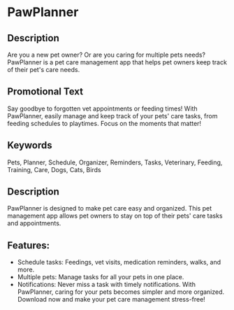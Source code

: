 # PawPlanner


## Description 
Are you a new pet owner? Or are you caring for multiple pets needs? PawPlanner is a pet care management app that helps pet owners keep track of their pet's care needs.

## Promotional Text
Say goodbye to forgotten vet appointments or feeding times! With PawPlanner, easily manage and keep track of your pets' care tasks, from feeding schedules to playtimes. Focus on the moments that matter!

## Keywords
Pets, Planner, Schedule, Organizer, Reminders, Tasks, Veterinary, Feeding, Training, Care, Dogs, Cats, Birds

## Description
PawPlanner is designed to make pet care easy and organized. This pet management app allows pet owners to stay on top of their pets' care tasks and appointments.

## Features:
 - Schedule tasks: Feedings, vet visits, medication reminders, walks, and more.
 - Multiple pets: Manage tasks for all your pets in one place.
 - Notifications: Never miss a task with timely notifications.
With PawPlanner, caring for your pets becomes simpler and more organized. Download now and make your pet care management stress-free!

